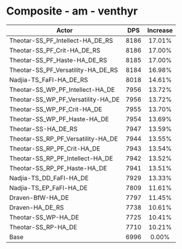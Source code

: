 # Composite - am - venthyr
| Actor | DPS | Increase |
|---|:---:|:---:|
|Theotar-SS_PF_Intellect-HA_DE_RS|8186|17.01%|
|Theotar-SS_PF_Crit-HA_DE_RS|8186|17.00%|
|Theotar-SS_PF_Haste-HA_DE_RS|8185|17.00%|
|Theotar-SS_PF_Versatility-HA_DE_RS|8184|16.98%|
|Nadjia-TS_FaFl-HA_DE_RS|8018|14.61%|
|Theotar-SS_WP_PF_Intellect-HA_DE|7956|13.72%|
|Theotar-SS_WP_PF_Versatility-HA_DE|7956|13.72%|
|Theotar-SS_WP_PF_Crit-HA_DE|7955|13.70%|
|Theotar-SS_WP_PF_Haste-HA_DE|7954|13.69%|
|Theotar-SS-HA_DE_RS|7947|13.59%|
|Theotar-SS_RP_PF_Versatility-HA_DE|7944|13.55%|
|Theotar-SS_RP_PF_Crit-HA_DE|7943|13.54%|
|Theotar-SS_RP_PF_Intellect-HA_DE|7942|13.52%|
|Theotar-SS_RP_PF_Haste-HA_DE|7941|13.51%|
|Nadjia-TS_DD_FaFl-HA_DE|7929|13.33%|
|Nadjia-TS_EP_FaFl-HA_DE|7809|11.61%|
|Draven-BfW-HA_DE|7797|11.45%|
|Draven-HA_DE_RS|7738|10.61%|
|Theotar-SS_WP-HA_DE|7725|10.41%|
|Theotar-SS_RP-HA_DE|7710|10.21%|
|Base|6996|0.00%|
